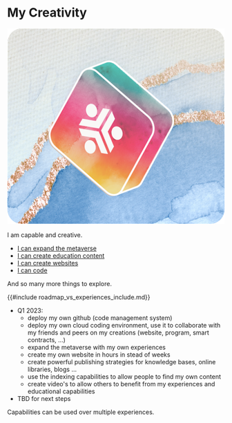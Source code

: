 # My Creativity

![Developing Code](img/coding.png)


I am capable and creative.

- [I can expand the metaverse](creativity/creativity_metaverse.md)
- [I can create education content](creativity/creativity_education.md)
- [I can create websites](creativity/creativity_web.md)
- [I can code](creativity/coding/creativity_coder.md)

And so many more things to explore.


{{#include roadmap_vs_experiences_include.md}}

- Q1 2023: 
    - deploy my own github (code management system)
    - deploy my own cloud coding environment, use it to collaborate with my friends and peers on my creations (website, program, smart contracts, ...)
    - expand the metaverse with my own experiences
    - create my own website in hours in stead of weeks
    - create powerful publishing strategies for knowledge bases, online libraries, blogs ...
    - use the indexing capabilities to allow people to find my own content
    - create video's to allow others to benefit from my experiences and educational capabilities
- TBD for next steps

Capabilities can be used over multiple experiences.



